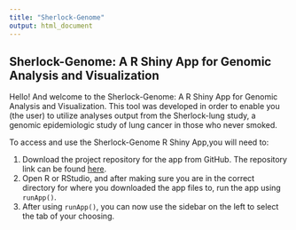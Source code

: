 ```yaml
---
title: "Sherlock-Genome"
output: html_document
---
```

## Sherlock-Genome: A R Shiny App for Genomic Analysis and Visualization

Hello! And welcome to the Sherlock-Genome: A R Shiny App for Genomic Analysis and Visualization. This tool was developed in order to enable you (the user) to utilize analyses output from the Sherlock-lung study, a genomic epidemiologic study of lung cancer in those who never smoked.

To access and use the Sherlock-Genome R Shiny App,you will need to:

1. Download the project repository for the app from GitHub. The repository link can be found [here](https://github.com/xtmgah/Sherlock-Genome.git).
2. Open R or RStudio, and after making sure you are in the correct directory for where you downloaded the app files to, run the app using `runApp()`.
3. After using `runApp()`, you can now use the sidebar on the left to select the tab of your choosing.
